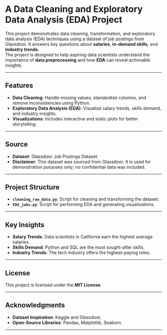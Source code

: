 # **A Data Cleaning and Exploratory Data Analysis (EDA) Project**

This project demonstrates data cleaning, transformation, and exploratory data analysis (EDA) techniques using a dataset of job postings from Glassdoor. It answers key questions about **salaries**, **in-demand skills**, and **industry trends**.  
The project is designed to help aspiring data scientists understand the importance of **data preprocessing** and how **EDA** can reveal actionable insights.

---

## **Features**
- **Data Cleaning**: Handle missing values, standardize columns, and remove inconsistencies using Python.
- **Exploratory Data Analysis (EDA)**: Visualize salary trends, skills demand, and industry insights.
- **Visualizations**: Includes interactive and static plots for better storytelling.

---

## **Source**
- **Dataset**: Glassdoor Job Postings Dataset  
- **Disclaimer**: This dataset was sourced from Glassdoor. It is used for demonstration purposes only; no confidential data was included.

---

## **Project Structure**
- **`cleaning_raw_data.py`**: Script for cleaning and transforming the dataset.  
- **`EDA_jobs.py`**: Script for performing EDA and generating visualizations.

---

## **Key Insights**
- **Salary Trends**: Data scientists in California earn the highest average salaries.  
- **Skills Demand**: Python and SQL are the most sought-after skills.  
- **Industry Trends**: The tech industry offers the highest-paying roles.

---

## **License**
This project is licensed under the **MIT License**.

---

## **Acknowledgments**
- **Dataset Inspiration**: Kaggle and Glassdoor.  
- **Open-Source Libraries**: Pandas, Matplotlib, Seaborn.

---



